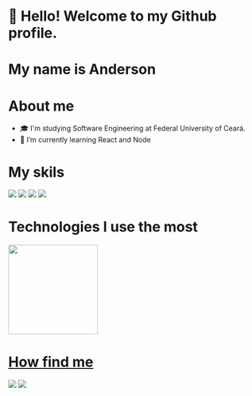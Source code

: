 # 👋 Hello! Welcome to my Github profile.
# My name is Anderson

# About me
- 🎓 I'm studying Software Engineering at Federal University of Ceará.
- 🌱 I’m currently learning React and Node

# My skils
<div>
  <img src="https://img.shields.io/badge/React-20232A?style=for-the-badge&logo=react&logoColor=61DAFB">
  <img src="https://img.shields.io/badge/Node.js-43853D?style=for-the-badge&logo=node.js&logoColor=white">
  <img src="https://img.shields.io/badge/Java-ED8B00?style=for-the-badge&logo=java&logoColor=white">
  <img src="https://img.shields.io/badge/C-00599C?style=for-the-badge&logo=c&logoColor=white">
</div>

# Technologies I use the most
<div>
<a href="https://github.com/AndersonLima0">
<img height="180em" src="https://github-readme-stats.vercel.app/api/top-langs/?username=AndersonLima0&layout=compact&langs_count=7&theme=dracula"/>
</div>

# How find me
<div>
  <a href="https://www.linkedin.com/in/anderson-lima-100860256" target="_blank"><img src="https://img.shields.io/badge/-LinkedIn-%230077B5?style=for-the-badge&logo=linkedin&logoColor=white" target="_blank"></a>
  <a href = "mailto:andersonlimaf566@gmail.com"><img src="https://img.shields.io/badge/Gmail-D14836?style=for-the-badge&logo=gmail&logoColor=white" target="_blank"></a>

</div>

